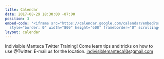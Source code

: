 ```yaml
---
title: Calendar
date: 2017-08-29 18:30:00 -07:00
position: 3
embed-code: '<iframe src="https://calendar.google.com/calendar/embed?src=indivisiblemanteca10%40gmail.com&ctz=America/Los_Angeles"
  style="border: 0" width="800" height="600" frameborder="0" scrolling="no"></iframe>'
layout: calendar
---
```


Indivisible Manteca Twitter Training!  Come learn tips and tricks on how to use @Twitter.  E-mail us for the location. indivisiblemanteca10@gmail.com